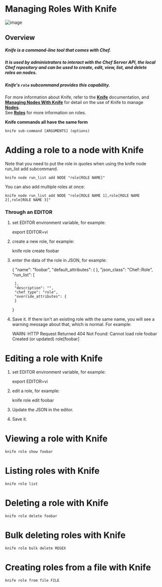Managing Roles With Knife
=========================

  
![image](../attachments/20775563/20840713.jpg)

Overview
--------

##### Knife is a command-line tool that comes with Chef.

##### It is used by administrators to interact with the Chef Server API, the local Chef repository and can be used to create, edit, view, list, and delete roles on nodes.

  

##### Knife's `role` subcommand provides this capability.

For more information about Knife, refer to the
**[Knife](Knife.html "Knife")** documentation, and **[Managing Nodes
With
Knife](Managing%20Nodes%20With%20Knife.html "Managing Nodes With Knife")**
for detail on the use of Knife to manage
**[Nodes](Nodes.html "Nodes")**.   
 See **[Roles](Roles.html "Roles")** for more information on roles.

**Knife commands all have the same form**

    knife sub-command [ARGUMENTS] (options)

Adding a role to a node with Knife
==================================

Note that you need to put the role in quotes when using the knife node
run\_list add subcommand.

    knife node run_list add NODE "role[ROLE NAME]"

You can also add multiple roles at once:

    knife node run_list add NODE "role[ROLE NAME 1],role[ROLE NAME 2],role[ROLE NAME 3]"

### Through an EDITOR

1. set EDITOR environment variable, for example:

    export EDITOR=vi

2. create a new role, for example:

    knife role create foobar

3. enter the data of the role in JSON, for example:

    {
        "name": "foobar",
        "default_attributes": {
        },
        "json_class": "Chef::Role",
        "run_list": [

        ],
        "description": "",
        "chef_type": "role",
        "override_attributes": {
        }
    }

4. Save it. If there isn't an existing role with the same name, you will
see a warning message about that, which is normal. For example:

    WARN: HTTP Request Returned 404 Not Found: Cannot load role foobar
    Created (or updated) role[foobar]

Editing a role with Knife
=========================

1. set EDITOR environment variable, for example:

    export EDITOR=vi

2. edit a role, for example:

    knife role edit foobar

3. Update the JSON in the editor.  
 4. Save it.

Viewing a role with Knife
=========================

    knife role show foobar

Listing roles with Knife
========================

    knife role list

Deleting a role with Knife
==========================

    knife role delete foobar

Bulk deleting roles with Knife
==============================

    knife role bulk delete REGEX

Creating roles from a file with Knife
=====================================

    knife role from file FILE

  
  
  
  

  
